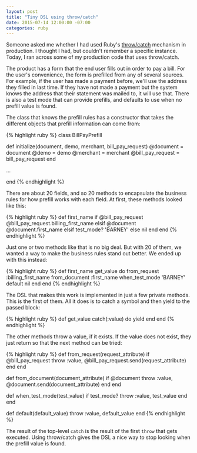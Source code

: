 ```yaml
---
layout: post
title: "Tiny DSL using throw/catch"
date: 2015-07-14 12:00:00 -07:00
categories: ruby
---
```


Someone asked me whether I had used Ruby's [throw/catch][1] mechanism
in production.  I thought I had, but couldn't remember a specific
instance.  Today, I ran across some of my production code that uses
throw/catch.

The product has a form that the end user fills out in order to pay a
bill.  For the user's convenience, the form is prefilled from any of
several sources.  For example, if the user has made a payment before,
we'll use the address they filled in last time.  If they have not made
a payment but the system knows the address that their statement was
mailed to, it will use that.  There is also a test mode that can
provide prefills, and defaults to use when no prefill value is found.

The class that knows the prefill rules has a constructor that takes
the different objects that prefill information can come from:

{% highlight ruby %}
class BillPayPrefill

  def initialize(document, demo, merchant, bill_pay_request)
    @document = document
    @demo = demo
    @merchant = merchant
    @bill_pay_request = bill_pay_request
  end

  ...

end
{% endhighlight %}

There are about 20 fields, and so 20 methods to encapsulate the
business rules for how prefill works with each field.  At first, these
methods looked like this:

{% highlight ruby %}
def first_name
  if @bill_pay_request
    @bill_pay_request.billing_first_name
  elsif @document
    @document.first_name
  elsif test_mode?
    'BARNEY'
  else
    nil
  end
end
{% endhighlight %}

Just one or two methods like that is no big deal.  But with 20 of
them, we wanted a way to make the business rules stand out better.  We
ended up with this instead:

{% highlight ruby %}
def first_name
  get_value do
    from_request :billing_first_name
    from_document :first_name
    when_test_mode 'BARNEY'
    default nil
  end
end
{% endhighlight %}

The DSL that makes this work is implemented in just a few private
methods.  This is the first of them.  All it does is to catch a symbol
and then yield to the passed block:

{% highlight ruby %}
def get_value
  catch(:value) do
    yield
  end
end
{% endhighlight %}

The other methods throw a value, if it exists.  If the value does not
exist, they just return so that the next method can be tried:

{% highlight ruby %}
def from_request(request_attribute)
  if @bill_pay_request
    throw :value, @bill_pay_request.send(request_attribute)
  end
end

def from_document(document_attribute)
  if @document
    throw :value, @document.send(document_attribute)
  end
end

def when_test_mode(test_value)
  if test_mode?
    throw :value, test_value
  end
end

def default(default_value)
  throw :value, default_value
end
{% endhighlight %}

The result of the top-level `catch` is the result of the first `throw`
that gets executed.  Using throw/catch gives the DSL a nice way to
stop looking when the prefill value is found.

[1]: http://rubylearning.com/blog/2011/07/12/throw-catch-raise-rescue--im-so-confused/
